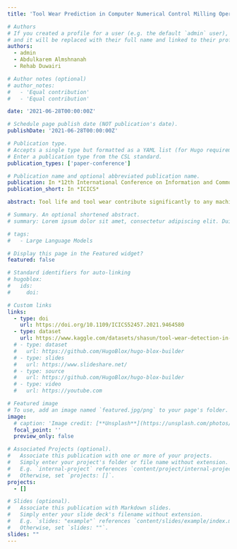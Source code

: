 ```yaml
---
title: 'Tool Wear Prediction in Computer Numerical Control Milling Operations via Machine Learning'

# Authors
# If you created a profile for a user (e.g. the default `admin` user), write the username (folder name) here
# and it will be replaced with their full name and linked to their profile.
authors:
  - admin
  - Abdulkarem Almshnanah 
  - Rehab Duwairi

# Author notes (optional)
# author_notes:
#   - 'Equal contribution'
#   - 'Equal contribution'

date: '2021-06-28T00:00:00Z'

# Schedule page publish date (NOT publication's date).
publishDate: '2021-06-28T00:00:00Z'

# Publication type.
# Accepts a single type but formatted as a YAML list (for Hugo requirements).
# Enter a publication type from the CSL standard.
publication_types: ['paper-conference']

# Publication name and optional abbreviated publication name.
publication: In *12th International Conference on Information and Communication Systems*
publication_short: In *ICICS*

abstract: Tool life and tool wear contribute significantly to any machining activity and directly affect the quality of the machined part, machining device performance as well as the production rates and costs. This research aims to investigate the performance of six supervised learning algorithms in predicting the cutting tool condition in Computer Numerical Control (CNC) milling operations using a novel form of CNC internal data that eliminate the need for sensory devices installation during the machining process for data acquisition purposes. The employed supervised learning algorithms include Decision Tree, Artificial Neural Network, Support Vector Machine, k-Nearest Neighbor, Logistic Regression and Naive Bayes. The results showed that Decision Tree, Artificial Neural Network, K-Nearest Neighbors and Support Vector Machine achieved overall classification accuracy greater than (85%) while Logistic Regression and Naive Bayes achieved overall classification accuracy of (57.1%) and (60.1%) respectively. Further, naive Bayes was able to correctly predict the cutting tool as worn from the test set despite its lower overall accuracy. In addition, features importance and decision rules were extracted from the Decision Tree algorithm as it achieved the highest overall accuracy score to investigate the most important features that influence the tool condition. The result showed that only three features have the highest influence on the tool condition while decision rules were used to investigate the value of these features to cause the cutting tools to be worn.

# Summary. An optional shortened abstract.
# summary: Lorem ipsum dolor sit amet, consectetur adipiscing elit. Duis posuere tellus ac convallis placerat. Proin tincidunt magna sed ex sollicitudin condimentum.

# tags:
#   - Large Language Models

# Display this page in the Featured widget?
featured: false

# Standard identifiers for auto-linking
# hugoblox:
#   ids:
#     doi: 

# Custom links
links:
  - type: doi
    url: https://doi.org/10.1109/ICICS52457.2021.9464580
  - type: dataset
    url: https://www.kaggle.com/datasets/shasun/tool-wear-detection-in-cnc-mill/data
  # - type: dataset
  #   url: https://github.com/HugoBlox/hugo-blox-builder
  # - type: slides
  #   url: https://www.slideshare.net/
  # - type: source
  #   url: https://github.com/HugoBlox/hugo-blox-builder
  # - type: video
  #   url: https://youtube.com

# Featured image
# To use, add an image named `featured.jpg/png` to your page's folder.
image:
  # caption: 'Image credit: [**Unsplash**](https://unsplash.com/photos/pLCdAaMFLTE)'
  focal_point: ''
  preview_only: false

# Associated Projects (optional).
#   Associate this publication with one or more of your projects.
#   Simply enter your project's folder or file name without extension.
#   E.g. `internal-project` references `content/project/internal-project/index.md`.
#   Otherwise, set `projects: []`.
projects:
  - []

# Slides (optional).
#   Associate this publication with Markdown slides.
#   Simply enter your slide deck's filename without extension.
#   E.g. `slides: "example"` references `content/slides/example/index.md`.
#   Otherwise, set `slides: ""`.
slides: ""
---
```


<!-- {{% callout note %}}
Click the _Cite_ button above to demo the feature to enable visitors to import publication metadata into their reference management software.
{{% /callout %}}

{{% callout note %}}
Create your slides in Markdown - click the _Slides_ button to check out the example.
{{% /callout %}}

Add the publication's **full text** or **supplementary notes** here. You can use rich formatting such as including [code, math, and images](https://docs.hugoblox.com/content/writing-markdown-latex/). -->
